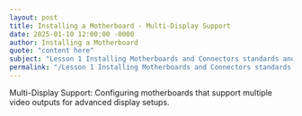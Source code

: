 ```yaml
---
layout: post
title: Installing a Motherboard - Multi-Display Support
date: 2025-01-10 12:00:00 -0000
author: Installing a Motherboard
quote: "content here"
subject: "Lesson 1 Installing Motherboards and Connectors standards and specifications"
permalink: "/Lesson 1 Installing Motherboards and Connectors standards and specifications/Installing a Motherboard/Installing a Motherboard - Multi-Display Support"
---
```


Multi-Display Support: Configuring motherboards that support multiple video outputs for advanced display setups.
